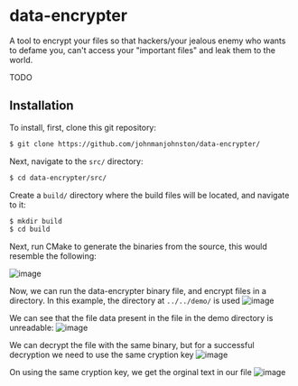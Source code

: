 # data-encrypter
A tool to encrypt your files so that hackers/your jealous enemy who wants to defame you, can't access your "important files" and leak them to the world. 

TODO

## Installation 
To install, first, clone this git repository: 

```bash
$ git clone https://github.com/johnmanjohnston/data-encrypter/
```

Next, navigate to the `src/` directory:
```bash
$ cd data-encrypter/src/
```

Create a `build/` directory where the build files will be located, and navigate to it:
```bash
$ mkdir build
$ cd build
```

Next, run CMake to generate the binaries from the source, this would resemble the following:


![image](https://user-images.githubusercontent.com/97091148/217327692-84a3bc41-fa0c-4208-8128-5ccdca11f63b.png)




Now, we can run the data-encrypter binary file, and encrypt files in a directory. In this example, the directory at `../../demo/` is used
![image](https://user-images.githubusercontent.com/97091148/217315458-813b03bf-e21b-46fa-bf02-6095c03b799d.png)

We can see that the file data present in the file in the demo directory is unreadable:
![image](https://user-images.githubusercontent.com/97091148/217315614-c8717764-be8a-43f8-a1f4-4caff546375c.png)

We can decrypt the file with the same binary, but for a successful decryption we need to use the same cryption key
![image](https://user-images.githubusercontent.com/97091148/217315662-07a0c68c-3128-453b-a5c6-0e586bb51afa.png)

On using the same cryption key, we get the orginal text in our file
![image](https://user-images.githubusercontent.com/97091148/217315792-60eefd6d-7839-426b-9bf7-9387efe2a74d.png)


